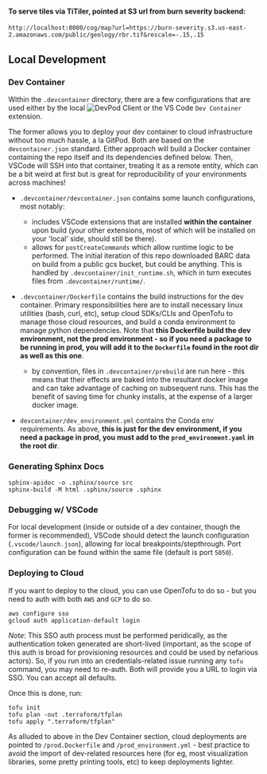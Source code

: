 #### To serve tiles via TiTiler, pointed at S3 url from burn severity backend:

```
http://localhost:8000/cog/map?url=https://burn-severity.s3.us-east-2.amazonaws.com/public/geology/rbr.tif&rescale=-.15,.15
```

## Local Development

### Dev Container

Within the `.devcontainer` directory, there are a few configurations that are used either by the local ![DevPod Client](https://devpod.sh/) or the VS Code `Dev Container` extension.

The former allows you to deploy your dev container to cloud infrastructure without too much hassle, a la GitPod. Both are based on the `devcontainer.json` standard. Either approach will build a Docker container containing the repo itself and its dependencies defined below. Then, VSCode will SSH into that container, treating it as a remote entity, which can be a bit weird at first but is great for reproducibility of your environments across machines!

- `.devcontainer/devcontainer.json` contains some launch configurations, most notably:

  - includes VSCode extensions that are installed **within the container** upon build (your other extensions, most of which will be installed on your 'local' side, should still be there).
  - allows for `postCreateCommands` which allow runtime logic to be performed. The initial iteration of this repo downloaded BARC data on build from a public gcs bucket, but could be anything. This is handled by `.devcontainer/init_runtime.sh`, which in turn executes files from `.devcontainer/runtime/`.

- `.devcontainer/Dockerfile` contains the build instructions for the dev container. Primary responsibilities here are to install necessary linux utilities (bash, curl, etc), setup cloud SDKs/CLIs and OpenTofu to manage those cloud resources, and build a conda environment to manage python dependencies. Note that **this Dockerfile build the dev environment, not the prod environment - so if you need a package to be running in prod, you will add it to the `Dockerfile` found in the root dir as well as this one**.

  - by convention, files in `.devcontainer/prebuild` are run here - this means that their effects are baked into the resultant docker image and can take advantage of caching on subsequent runs. This has the benefit of saving time for chunky installs, at the expense of a larger docker image.

- `devcontainer/dev_environment.yml` contains the Conda env requirements. As above, **this is just for the dev environment, if you need a package in prod, you must add to the `prod_environment.yaml` in the root dir**.

### Generating Sphinx Docs

```
sphinx-apidoc -o .sphinx/source src
sphinx-build -M html .sphinx/source .sphinx
```

### Debugging w/ VSCode

For local development (inside or outside of a dev container, though the former is recommended), VSCode should detect the launch configuration (`.vscode/launch.json`), allowing for local breakpoints/stepthrough. Port configuration can be found within the same file (default is port `5050`).

### Deploying to Cloud

If you want to deploy to the cloud, you can use OpenTofu to do so - but you need to auth with both `AWS` and `GCP` to do so.

```
aws configure sso
gcloud auth application-default login

```

_Note_: This SSO auth process must be performed peridically, as the authentication token generated are short-lived (important, as the scope of this auth is broad for provisioning resources and could be used by nefarious actors). So, if you run into an credentials-related issue running any `tofu` command, you may need to re-auth. Both will provide you a URL to login via SSO. You can accept all defaults.

Once this is done, run:

```
tofu init
tofu plan -out .terraform/tfplan
tofu apply ".terraform/tfplan"
```

As alluded to above in the Dev Container section, cloud deployments are pointed to `/prod.Dockerfile` and `/prod_environment.yml` - best practice to avoid the import of dev-related resources here (for eg, most visualization libraries, some pretty printing tools, etc) to keep deployments lighter.
